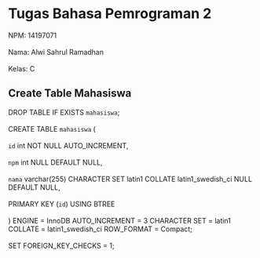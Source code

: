 # Tugas Bahasa Pemrograman 2

NPM: 14197071
<br></br>
Nama: Alwi Sahrul Ramadhan
<br></br>
Kelas: C

## Create Table Mahasiswa
DROP TABLE IF EXISTS `mahasiswa`;
<br></br>
CREATE TABLE `mahasiswa`  (
<br></br>
  `id` int NOT NULL AUTO_INCREMENT,
<br></br>
  `npm` int NULL DEFAULT NULL,
<br></br>
  `nama` varchar(255) CHARACTER SET latin1 COLLATE latin1_swedish_ci NULL DEFAULT NULL,
<br></br>
  PRIMARY KEY (`id`) USING BTREE
<br></br>
) ENGINE = InnoDB AUTO_INCREMENT = 3 CHARACTER SET = latin1 COLLATE = latin1_swedish_ci ROW_FORMAT = Compact;
<br></br>
SET FOREIGN_KEY_CHECKS = 1;
